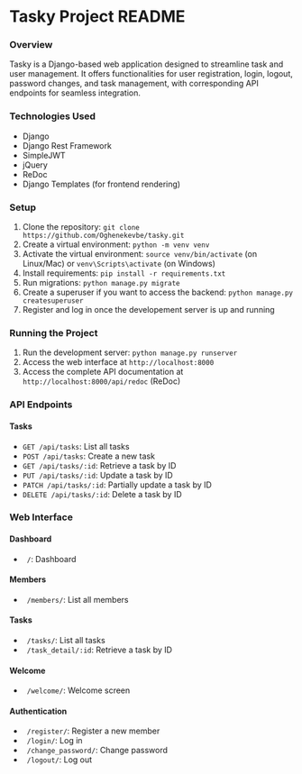 # Tasky Project README
### Overview

Tasky is a Django-based web application designed to streamline task and user management. It offers functionalities for user registration, login, logout, password changes, and task management, with corresponding API endpoints for seamless integration.

### Technologies Used

* Django 
* Django Rest Framework
* SimpleJWT
* jQuery 
* ReDoc 
* Django Templates (for frontend rendering)


### Setup

1. Clone the repository: `git clone https://github.com/Oghenekevbe/tasky.git`
2. Create a virtual environment: `python -m venv venv`
3. Activate the virtual environment: `source venv/bin/activate` (on Linux/Mac) or `venv\Scripts\activate` (on Windows)
4. Install requirements: `pip install -r requirements.txt`
5. Run migrations: `python manage.py migrate`
6. Create a superuser if you want to access the backend: `python manage.py createsuperuser`
7. Register and log in once the developement server is up and running

### Running the Project

1. Run the development server: `python manage.py runserver`
2. Access the web interface at `http://localhost:8000`
3. Access the complete API documentation at  `http://localhost:8000/api/redoc` (ReDoc) 

### API Endpoints

#### Tasks

* `GET /api/tasks`: List all tasks
* `POST /api/tasks`: Create a new task
* `GET /api/tasks/:id`: Retrieve a task by ID
* `PUT /api/tasks/:id`: Update a task by ID
* `PATCH /api/tasks/:id`: Partially update a task by ID
* `DELETE /api/tasks/:id`: Delete a task by ID

### Web Interface

#### Dashboard

* ` /`: Dashboard

#### Members

* ` /members/`: List all members

#### Tasks

* ` /tasks/`: List all tasks
* ` /task_detail/:id`: Retrieve a task by ID

#### Welcome

* ` /welcome/`: Welcome screen

#### Authentication

* ` /register/`: Register a new member
* ` /login/`: Log in
* ` /change_password/`: Change password
* ` /logout/`: Log out


